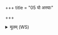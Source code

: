 +++
title = "05 यो अस्याः"

+++
<details><summary>मूलम् (WS)</summary>

यो अस्याः कर्णावास्कुनोत्या स देवेषु वृश्चते ।  
लक्ष्म कुर्व इति मन्यते कनीयः कृणुते स्वम् ॥ ५ ॥
</details>